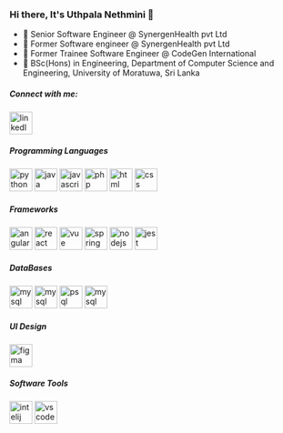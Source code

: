 ### Hi there, It's Uthpala Nethmini 👋

- 🔭 Senior Software Engineer @ SynergenHealth pvt Ltd
- 🔭 Former Software engineer @ SynergenHealth pvt Ltd
- 🔭 Former Trainee Software Engineer @ CodeGen International
- 🔭 BSc(Hons) in Engineering, Department of Computer Science and Engineering, University of Moratuwa, Sri Lanka

<h5 align="left">Connect with me:</h5>
<a href="https://www.linkedin.com/in/uthpala-nethmini/" target="_blank"><img src="https://cdn.jsdelivr.net/gh/devicons/devicon/icons/linkedin/linkedin-original.svg" 
                                                                             alt="linkedIn" width="40" height="40"/></a>

<h5 align="left">Programming Languages</h5>
<p align="left"> 
  <img src="https://cdn.jsdelivr.net/gh/devicons/devicon/icons/python/python-original-wordmark.svg"
 alt="python" width="40" height="40"/>
<img src="https://cdn.jsdelivr.net/gh/devicons/devicon/icons/java/java-original-wordmark.svg" 
 alt="java" width="40" height="40" /> 
 <img src="https://cdn.jsdelivr.net/gh/devicons/devicon/icons/javascript/javascript-original.svg"
 alt="javascript" width="40" height="40" />
 <img src="https://cdn.jsdelivr.net/gh/devicons/devicon/icons/php/php-original.svg"
 alt="php" width="40" height="40"/> 
  <img src="https://cdn.jsdelivr.net/gh/devicons/devicon/icons/html5/html5-original-wordmark.svg"
 alt="html" width="40" height="40" />
  <img src="https://cdn.jsdelivr.net/gh/devicons/devicon/icons/css3/css3-original-wordmark.svg"
 alt="css" width="40" height="40" /> 
</p>


<h5 align="left">Frameworks</h5>
<p align="left"> 
 <img src="https://user-images.githubusercontent.com/25181517/183890595-779a7e64-3f43-4634-bad2-eceef4e80268.png" alt="angular" width="40" height="40"/>
 <img src="https://cdn.jsdelivr.net/gh/devicons/devicon/icons/react/react-original-wordmark.svg"
 alt="react" width="40" height="40"/>
<img src="https://cdn.jsdelivr.net/gh/devicons/devicon/icons/vuejs/vuejs-original-wordmark.svg"
 alt="vue" width="40" height="40"/>
  <img src="https://cdn.jsdelivr.net/gh/devicons/devicon/icons/spring/spring-original-wordmark.svg"
 alt="spring" width="40" height="40"/>
  <img src="https://cdn.jsdelivr.net/gh/devicons/devicon/icons/nodejs/nodejs-plain-wordmark.svg" 
 alt="nodejs" width="40" height="40"/>
  <img src="https://cdn.jsdelivr.net/gh/devicons/devicon/icons/jest/jest-plain.svg"
 alt="jest" width="40" height="40"/>
</p>

<h5 align="left">DataBases</h5>
<p align="left"> 
  <img src="https://cdn.jsdelivr.net/gh/devicons/devicon/icons/mysql/mysql-original-wordmark.svg"
 alt="mysql" width="40" height="40"/>
  <img src="https://user-images.githubusercontent.com/25181517/182884177-d48a8579-2cd0-447a-b9a6-ffc7cb02560e.png"
 alt="mysql" width="40" height="40"/>
<img src="https://cdn.jsdelivr.net/gh/devicons/devicon/icons/postgresql/postgresql-original-wordmark.svg"
 alt="psql" width="40" height="40"/> 
  <img src="https://github.com/marwin1991/profile-technology-icons/assets/136815194/82df4543-236b-4e45-9604-5434e3faab17"
 alt="mysql" width="40" height="40"/>
</p>

  <h5 align="left">UI Design</h5>
<p align="left"> 
  <img src="https://cdn.jsdelivr.net/gh/devicons/devicon/icons/figma/figma-original.svg"
 alt="figma" width="40" height="40"/> 
</p>

  <h5 align="left">Software Tools</h5>
<p align="left"> 
 <img src="https://cdn.jsdelivr.net/gh/devicons/devicon/icons/intellij/intellij-original.svg" 
 alt="intelij" width="40" height="40"/>
 <img src="https://cdn.jsdelivr.net/gh/devicons/devicon/icons/visualstudio/visualstudio-plain.svg"
 alt="vscode" width="40" height="40"/>
</p>
  
  
